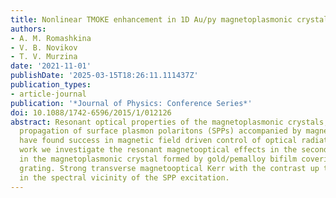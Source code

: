 ```yaml
---
title: Nonlinear TMOKE enhancement in 1D Au/py magnetoplasmonic crystals
authors:
- A. M. Romashkina
- V. B. Novikov
- T. V. Murzina
date: '2021-11-01'
publishDate: '2025-03-15T18:26:11.111437Z'
publication_types:
- article-journal
publication: '*Journal of Physics: Conference Series*'
doi: 10.1088/1742-6596/2015/1/012126
abstract: Resonant optical properties of the magnetoplasmonic crystals, which support
  propagation of surface plasmon polaritons (SPPs) accompanied by magnetooptical effects,
  have found success in magnetic field driven control of optical radiation. In this
  work we investigate the resonant magnetooptical effects in the second harmonic generation
  in the magnetoplasmonic crystal formed by gold/pemalloy bifilm covering dielectric
  grating. Strong transverse magnetooptical Kerr with the contrast up to 30% is revealed
  in the spectral vicinity of the SPP excitation.
---
```

